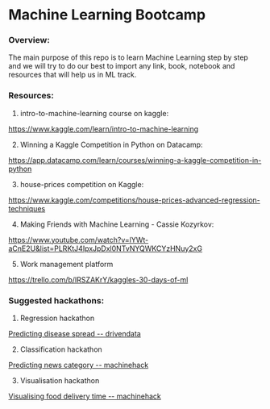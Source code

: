 # Machine Learning Bootcamp


### Overview:

The main purpose of this repo is to learn Machine Learning step by step and we will try to do our best to import any link, book, notebook and resources that will help us in ML track.



### Resources:


1. intro-to-machine-learning course on kaggle:

https://www.kaggle.com/learn/intro-to-machine-learning


2. Winning a Kaggle Competition in Python on Datacamp:


https://app.datacamp.com/learn/courses/winning-a-kaggle-competition-in-python


3. house-prices competition on Kaggle:

https://www.kaggle.com/competitions/house-prices-advanced-regression-techniques


4. Making Friends with Machine Learning - Cassie Kozyrkov:

https://www.youtube.com/watch?v=lYWt-aCnE2U&list=PLRKtJ4IpxJpDxl0NTvNYQWKCYzHNuy2xG

5. Work management platform

https://trello.com/b/IRSZAKrY/kaggles-30-days-of-ml


### Suggested hackathons:

1. Regression hackathon

[Predicting disease spread -- drivendata](https://www.drivendata.org/competitions/44/dengai-predicting-disease-spread/page/82/)

2. Classification hackathon

[Predicting news category -- machinehack](https://machinehack.com/hackathons/predict_the_news_category_hackathon/overview)

3. Visualisation hackathon

[Visualising food delivery time -- machinehack](https://machinehack.com/hackathons/visualization/visualization_challenge_1_analyze_and_visualize_the_food_delivery_time_for_different_cuisines/overview)






